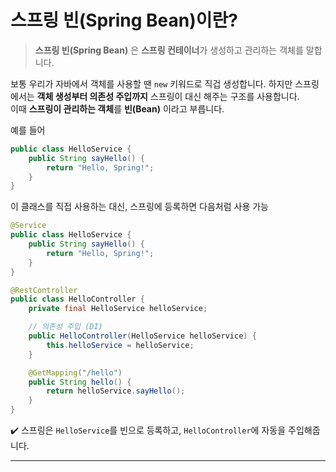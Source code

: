 # 스프링 빈(Spring Bean)이란?
> **스프링 빈(Spring Bean)** 은 **스프링 컨테이너**가 생성하고 관리하는 객체를 말합니다.

보통 우리가 자바에서 객체를 사용할 땐 `new` 키워드로 직겁 생성합니다. 하지만 스프링에서는 **객체 생성부터 의존성 주입까지** 스프링이 대신 해주는 구조를 사용합니다.  
이때 **스프링이 관리하는 객체**를 **빈(Bean)** 이라고 부릅니다.

예를 들어
```java
public class HelloService {
	public String sayHello() {
		return "Hello, Spring!";
	}
}
```
이 클래스를 직접 사용하는 대신, 스프링에 등록하면 다음처럼 사용 가능
```java
@Service
public class HelloService {
    public String sayHello() {
        return "Hello, Spring!";
    }
}

@RestController
public class HelloController {
    private final HelloService helloService;

    // 의존성 주입 (DI)
    public HelloController(HelloService helloService) {
        this.helloService = helloService;
    }

    @GetMapping("/hello")
    public String hello() {
        return helloService.sayHello();
    }
}
```
✔️ 스프링은 `HelloService`를 빈으로 등록하고, `HelloController`에 자동을 주입해줍니다.

---
<br>